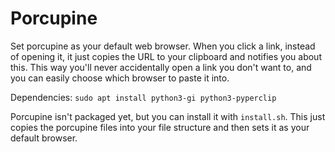 # Porcupine

Set porcupine as your default web browser. When you click a link, instead of opening it, it just copies the URL to your clipboard and notifies you about this. This way you'll never accidentally open a link you don't want to, and you can easily choose which browser to paste it into.

Dependencies: `sudo apt install python3-gi python3-pyperclip`

Porcupine isn't packaged yet, but you can install it with `install.sh`. This just copies the porcupine files into your file structure and then sets it as your default browser.
